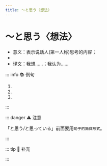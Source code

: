 ```yaml
---
title: ～と思う〈想法〉
---
```


# ～と思う〈想法〉

- 意义：表示说话人(第一人称)思考的内容；
- <grammer-content sentence="接续：**简体的句子** + と[思う/おもう]；" />
- 译文：我想……；我认为……

::: info :books: 例句

1. <grammer-content sentence="[遣使/けんし]の[会/かい]で[忘年会/ぼうねんかい]を[開こう/ひらこう]**と[思って/おもって]**、[計画/けいかく]を[立て/たて]ているんです。" trans="我想在遣使会上开忘年会，正在制定计划。" />
2. <grammer-content sentence="[家/うち]を[買う/かう]のは[大変/たいへん]だ**と[思/うおもう]**。" trans="我觉得买房不容易。" />
3. <grammer-content sentence="[高橋/たかはし]さんはきっと[来る/くる]**と[思う/おもう]**。" trans="我认为高桥一定会来。" />

:::

::: danger :warning: 注意

「と思う/と思っている」前面要用`句子的简体形式`。

<div class="bunpou-block">

  <grammer-content sentence="[李/り]さんはパーティーに[来/く]ません**と[思/おも]います**。❌"/>
  <grammer-content sentence="[李/り]さんはパーティーに[来/く]ない**と[思/おも]います**。✅" trans="我想小李是不会来参加聚会的。" />

</div>

:::

::: tip :bookmark: 补充

<grammer-content sentence="1. ～と思う（思います）表示**第一人称（我）认为，觉得**。此时**主语**通常会**被省略**。" />

<div class="bunpou-block">

  <grammer-content sentence="<del>[私/わたし]は</del>タバコが[健康/けんこう]によくない**と[思い/おもい]ます**。" trans="我觉得吸烟有害健康。" />

</div>

<grammer-content sentence="2. 该句型的过去形式：**～と思っている（思っています）**可以表示**任何人称的想法**，强调**“一直是如此认为的”**，此时一般**不省略主语**。" />

<div class="bunpou-block">

  <grammer-content sentence="[李/り]さんは[山田/やまだ][先生/せんせい]が[優しい/やさしい][人/ひと]だ**と[思って/おもって]います**。" trans="小李一直觉得山田老师是个好人。" />

</div>

<grammer-content sentence="3. 动词意志形 ＋ と思う（思います）表示**第一人称（我）下定决心，打算，想要做某事**。" />

<div class="bunpou-block">

  <grammer-content sentence="[来年/らいねん]、[日本/にほん]へ[留学/りゅうがく]しよう**と[思い/おもい]ます**。" trans="明年我打算去日本留学。" />

</div>

<grammer-content sentence="4. 动词意志形 + と思っている（思っています）表示**任何人称下定决心，打算，想要做某事**，强调**“一直都有这种打算，想法”**，此时一般也**不省略主语**。" />

<div class="bunpou-block">

  <grammer-content sentence="[私/わたし]は[将来/しょうらい][医者/いしゃ]になろう**と[思って/おもって]いる**。" trans="我一直打算以后做个医生。" />

</div>

:::
